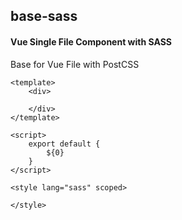 ## base-sass
#### Vue Single File Component with SASS
Base for Vue File with PostCSS
```
<template>
	<div>

	</div>
</template>

<script>
	export default {
		${0}
	}
</script>

<style lang="sass" scoped>

</style>
```